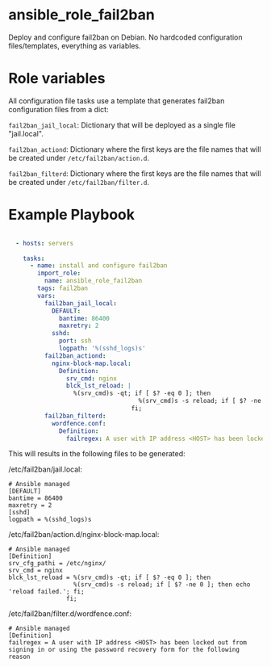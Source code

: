 ansible_role_fail2ban
=====================

Deploy and configure fail2ban on Debian. No hardcoded configuration
files/templates, everything as variables.

# Role variables

All configuration file tasks use a template that generates fail2ban
configuration files from a dict:

`fail2ban_jail_local`: Dictionary that will be deployed as a single file "jail.local".

`fail2ban_actiond`: Dictionary where the first keys are the file names that
will be created under `/etc/fail2ban/action.d`.

`fail2ban_filterd`: Dictionary where the first keys are the file names that
will be created under `/etc/fail2ban/filter.d`.

# Example Playbook

```yaml

  - hosts: servers
    
    tasks:
      - name: install and configure fail2ban
        import_role:
          name: ansible_role_fail2ban
        tags: fail2ban
        vars:
          fail2ban_jail_local:
            DEFAULT:
              bantime: 86400
              maxretry: 2
            sshd:
              port: ssh
              logpath: '%(sshd_logs)s'
          fail2ban_actiond:
            nginx-block-map.local:
              Definition:
                srv_cmd: nginx
                blck_lst_reload: |
                  %(srv_cmd)s -qt; if [ $? -eq 0 ]; then
                                    %(srv_cmd)s -s reload; if [ $? -ne 0 ]; then echo 'reload failed.'; fi;
                                  fi;
          fail2ban_filterd:
            wordfence.conf:
              Definition:
                failregex: A user with IP address <HOST> has been locked out from signing in or using the password recovery form for the following reason
```

This will results in the following files to be generated:


/etc/fail2ban/jail.local:

```
# Ansible managed
[DEFAULT]
bantime = 86400
maxretry = 2
[sshd]
logpath = %(sshd_logs)s
```

/etc/fail2ban/action.d/nginx-block-map.local:

```
# Ansible managed
[Definition]
srv_cfg_pathi = /etc/nginx/
srv_cmd = nginx
blck_lst_reload = %(srv_cmd)s -qt; if [ $? -eq 0 ]; then
                  %(srv_cmd)s -s reload; if [ $? -ne 0 ]; then echo 'reload failed.'; fi;
                fi;
```

/etc/fail2ban/filter.d/wordfence.conf:

```
# Ansible managed
[Definition]
failregex = A user with IP address <HOST> has been locked out from signing in or using the password recovery form for the following reason
```
